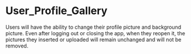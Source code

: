 # User_Profile_Gallery
Users will have the ability to change their profile picture and background picture. Even after logging out or closing the app, when they reopen it, the pictures they inserted or uploaded will remain unchanged and will not be removed.
